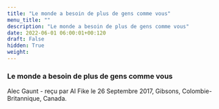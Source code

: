 ```yaml
---
title: "Le monde a besoin de plus de gens comme vous"
menu_title: ""
description: "Le monde a besoin de plus de gens comme vous"
date: 2022-06-01 06:00:01+00:120
draft: False
hidden: True
weight:
---
```

### Le monde a besoin de plus de gens comme vous

Alec Gaunt - reçu par Al Fike le 26 Septembre 2017, Gibsons, Colombie-Britannique, Canada.



